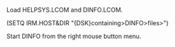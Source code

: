  Load HELPSYS.LCOM and DINFO.LCOM.
 
 (SETQ IRM.HOST&DIR "{DSK}<directory>containing>DINFO>files>")
 
 Start DINFO from the right mouse button menu.
